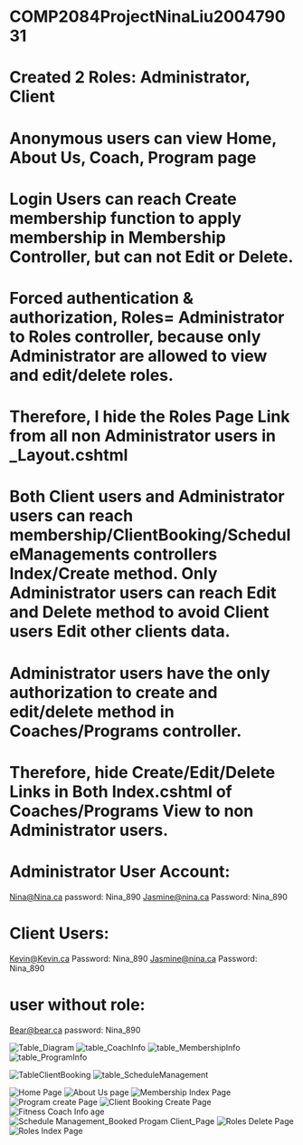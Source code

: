# COMP2084ProjectNinaLiu200479031
# Created 2 Roles: Administrator, Client
# Anonymous users can view Home, About Us, Coach,  Program page 
# Login Users can reach Create membership function to apply membership in Membership Controller, but can not Edit or Delete.

# Forced authentication & authorization, Roles= Administrator to Roles controller, because only Administrator are allowed to view and edit/delete roles. 
#  Therefore, I hide the Roles Page Link from all non Administrator users in _Layout.cshtml

# Both Client users and Administrator users can reach membership/ClientBooking/ScheduleManagements controllers Index/Create method. Only Administrator users can reach Edit and Delete method to avoid Client users Edit other clients data.

#  Administrator users have the only authorization to create and edit/delete method in Coaches/Programs controller.
#  Therefore, hide Create/Edit/Delete Links in Both Index.cshtml of Coaches/Programs View to non Administrator users.
  
 
# Administrator User Account:
Nina@Nina.ca  password: Nina_890
Jasmine@nina.ca Password: Nina_890

# Client Users:
Kevin@Kevin.ca Password: Nina_890
Jasmine@nina.ca Password: Nina_890

# user without role:
Bear@bear.ca   password: Nina_890


![Table_Diagram](https://user-images.githubusercontent.com/82427284/163724671-bdc7d493-3176-4400-afec-a604b9dc024c.png)
![table_CoachInfo](https://user-images.githubusercontent.com/82427284/163698654-fa2b35cd-1d1f-459b-9c11-b99d64012720.png) 
![table_MembershipInfo](https://user-images.githubusercontent.com/82427284/163698656-244a8a96-a9ed-4535-a682-aae3c015ebe8.png)
![table_ProgramInfo](https://user-images.githubusercontent.com/82427284/163698657-3ca60cf4-3c8e-4848-ae22-2e17ffe24eee.png)

![TableClientBooking](https://user-images.githubusercontent.com/82427284/163724960-cd1612b7-7cde-4e18-94a4-09b223fb255d.png)
![table_ScheduleManagement](https://user-images.githubusercontent.com/82427284/163698658-0d99cc1c-bf1f-4979-a528-695a8167e78d.png)

![Home Page](https://user-images.githubusercontent.com/82427284/163724664-019baf1d-d248-4d98-9dd9-e8d038dc9e12.png)
![About Us page](https://user-images.githubusercontent.com/82427284/163724660-f301c0bf-ffef-47e1-a5aa-77139c067c49.png)
![Membership Index Page](https://user-images.githubusercontent.com/82427284/163724665-f09da40d-7c7c-4336-931e-d12fe5768914.png)
![Program create Page](https://user-images.githubusercontent.com/82427284/163724666-ab017185-586d-4ba1-88b0-65c664ada3e4.png)
![Client Booking Create Page](https://user-images.githubusercontent.com/82427284/163724662-e158012e-c208-4984-83eb-adcfbc784ec5.png)
![Fitness Coach Info age](https://user-images.githubusercontent.com/82427284/163724663-6efc0262-87d7-4ab2-a0c8-e04f1eb8c562.png)
![Schedule Management_Booked Progam Client_Page](https://user-images.githubusercontent.com/82427284/163724670-900d3de7-edf3-4cc4-ab56-3056c4078436.png)
![Roles Delete Page](https://user-images.githubusercontent.com/82427284/163724668-6a2cf644-dfb1-401a-8396-162c23c8acfc.png)
![Roles Index Page](https://user-images.githubusercontent.com/82427284/163724669-e870a870-55b4-4fba-b548-9bc21c5cbff9.png)




 



